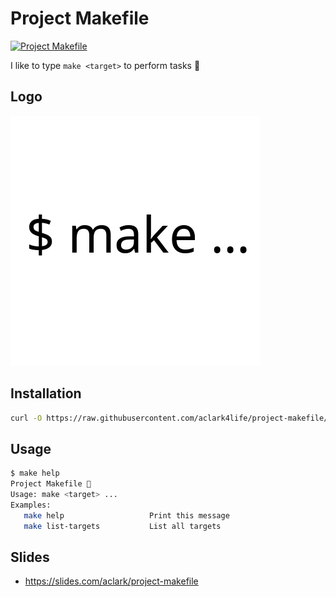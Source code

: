 # Project Makefile

[![Project Makefile](https://github.com/aclark4life/project-makefile/actions/workflows/project-makefile.yml/badge.svg)](https://github.com/aclark4life/project-makefile/actions/workflows/project-makefile.yml)

I like to type `make <target>` to perform tasks 🤷

## Logo

![Logo](logo.png)

## Installation

```bash
curl -O https://raw.githubusercontent.com/aclark4life/project-makefile/main/Makefile
```

## Usage

```bash
$ make help
Project Makefile 🤷
Usage: make <target> ...
Examples:
   make help                   Print this message
   make list-targets           List all targets
```

## Slides

- https://slides.com/aclark/project-makefile
